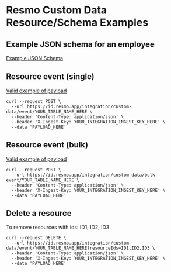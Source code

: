 # Resmo Custom Data Resource/Schema Examples

## Example JSON schema for an employee
[Example JSON Schema](schema.json)

## Resource event (single)
[Valid example of payload](payload.json)
```
curl --request POST \
  --url https://id.resmo.app/integration/custom-data/event/YOUR_TABLE_NAME_HERE \
  --header 'Content-Type: application/json' \
  --header 'X-Ingest-Key: YOUR_INTEGRATION_INGEST_KEY_HERE' \
  --data 'PAYLOAD_HERE'
```

## Resource event (bulk)
[Valid example of payload](bulk-payload.json)
```
curl --request POST \
  --url https://id.resmo.app/integration/custom-data/bulk-event/YOUR_TABLE_NAME_HERE \
  --header 'Content-Type: application/json' \
  --header 'X-Ingest-Key: YOUR_INTEGRATION_INGEST_KEY_HERE' \
  --data 'PAYLOAD_HERE'
```

## Delete a resource
To remove resources with ids: ID1, ID2, ID3:
```
curl --request DELETE \
  --url https://id.resmo.app/integration/custom-data/event/YOUR_TABLE_NAME_HERE?resourceIds=ID1,ID2,ID3 \
  --header 'Content-Type: application/json' \
  --header 'X-Ingest-Key: YOUR_INTEGRATION_INGEST_KEY_HERE' \
  --data 'PAYLOAD_HERE'
```
